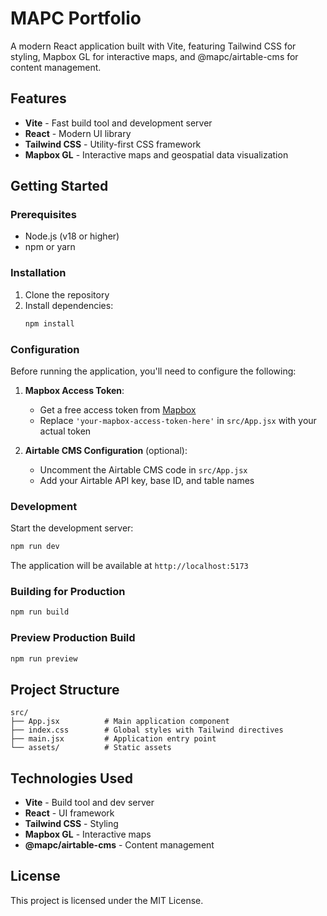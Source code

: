 # MAPC Portfolio

A modern React application built with Vite, featuring Tailwind CSS for styling, Mapbox GL for interactive maps, and @mapc/airtable-cms for content management.

## Features

- **Vite** - Fast build tool and development server
- **React** - Modern UI library
- **Tailwind CSS** - Utility-first CSS framework
- **Mapbox GL** - Interactive maps and geospatial data visualization

## Getting Started

### Prerequisites

- Node.js (v18 or higher)
- npm or yarn

### Installation

1. Clone the repository
2. Install dependencies:
   ```bash
   npm install
   ```

### Configuration

Before running the application, you'll need to configure the following:

1. **Mapbox Access Token**: 
   - Get a free access token from [Mapbox](https://account.mapbox.com/access-tokens/)
   - Replace `'your-mapbox-access-token-here'` in `src/App.jsx` with your actual token

2. **Airtable CMS Configuration** (optional):
   - Uncomment the Airtable CMS code in `src/App.jsx`
   - Add your Airtable API key, base ID, and table names

### Development

Start the development server:

```bash
npm run dev
```

The application will be available at `http://localhost:5173`

### Building for Production

```bash
npm run build
```

### Preview Production Build

```bash
npm run preview
```

## Project Structure

```
src/
├── App.jsx          # Main application component
├── index.css        # Global styles with Tailwind directives
├── main.jsx         # Application entry point
└── assets/          # Static assets
```

## Technologies Used

- **Vite** - Build tool and dev server
- **React** - UI framework
- **Tailwind CSS** - Styling
- **Mapbox GL** - Interactive maps
- **@mapc/airtable-cms** - Content management

## License

This project is licensed under the MIT License.
